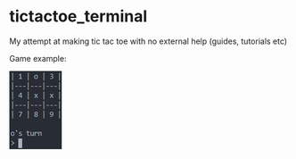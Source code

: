 # tictactoe_terminal
 My attempt at making tic tac toe with no external help (guides, tutorials etc)

 Game example:

 ![Game example](example_images/tictactoe_example.png)
